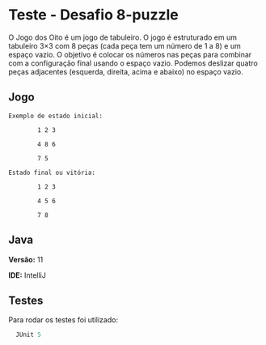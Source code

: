 # Teste - Desafio 8-puzzle

O Jogo dos Oito é um jogo de tabuleiro. O jogo é estruturado em um tabuleiro 3×3 com 8 peças (cada peça tem um número de 1 a 8) e um espaço vazio. O objetivo é colocar os números nas peças para combinar com a configuração final usando o espaço vazio. Podemos deslizar quatro peças adjacentes (esquerda, direita, acima e abaixo) no espaço vazio.




## Jogo

```Matriz 3x3
Exemplo de estado inicial:

        1 2 3

        4 8 6

        7 5   
```


```Matriz 3x3
Estado final ou vitória:

        1 2 3

        4 5 6

        7 8   
```
## Java

**Versão:** 11 

**IDE:** IntelliJ


## Testes

Para rodar os testes foi utilizado:


```Java
  JUnit 5
```


